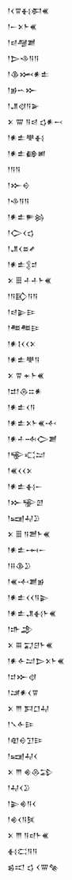 <div class='block'>
<div class='line'>𒁹𒌋𒐊𒈬𒀳𒌍</div>
<div class='line'>𒁹𒀸𒉽𒈨𒌍</div>
<div class='line'>𒁹𒁀𒆷𒋢</div>
<div class='line'>𒁹𒆕𒈾𒀀𒀀</div>
<div class='line'>𒁹𒆠𒈲𒀭𒉺</div>
<div class='line'>𒁹𒂊𒌀𒁍</div>
<div class='line'>𒁹𒂗𒋼𒀀𒅕</div>
<div class='line'>𒉽 𒐌 𒀀𒁀 𒌓𒀭𒁁</div>
<div class='line'>𒁹𒀭𒉺𒋧𒈬</div>
<div class='line'>𒁹𒀭𒉺𒂵𒅖</div>
<div class='line'>𒁹𒀀𒀀</div>
<div class='line'>𒁹𒁍𒀪</div>
<div class='line'>𒁹𒈾𒀀𒀀</div>
<div class='line'>𒁹𒀭𒉺𒊓𒄒</div>
<div class='line'>𒁹𒀖𒌋𒌓</div>
<div class='line'>𒁹𒂗𒌋𒊺𒍦</div>
<div class='line'>𒁹𒀭𒉺𒉭𒄑</div>
<div class='line'>𒉽 𒑆 𒈦𒈦𒈨𒌍</div>
<div class='line'>𒁹𒀀𒃼𒀀𒀀</div>
<div class='line'>𒁹𒁀𒉌𒄿</div>
<div class='line'>𒁹𒍣𒍣𒄿</div>
<div class='line'>𒁹𒀭𒋙𒌋𒌋𒉽</div>
<div class='line'>𒁹𒀭𒉺𒋧𒀀</div>
<div class='line'>𒉽 𒐊 𒄬𒈨𒌍</div>
<div class='line'>𒁹𒄥𒁲𒇹𒀭</div>
<div class='line'>𒁹𒀭𒉺𒌋𒀀</div>
<div class='line'>𒁹𒀭𒉺𒉽𒈨𒌍𒋾</div>
<div class='line'>𒁹𒀭𒈦𒁄𒀖𒋢</div>
<div class='line'>𒁹𒊍𒄣𒁺</div>
<div class='line'>𒁹𒌍𒌋𒌋𒉽</div>
<div class='line'>𒁹𒀭𒉺𒈬𒀸</div>
<div class='line'>𒁹𒁍𒊌𒇻</div>
<div class='line'>𒁹𒍢𒄷𒊒</div>
<div class='line'>𒉽 𒑆 𒀀𒍪𒈨𒌍</div>
<div class='line'>𒁹𒀭𒉺𒆰𒀸</div>
<div class='line'>𒁹𒍝𒆠𒊒</div>
<div class='line'>𒁹𒌍𒋾𒋢𒂊</div>
<div class='line'>𒁹𒀭𒉺𒌋𒌋𒀀𒉌</div>
<div class='line'>𒁹𒀭𒉺𒂗𒈬𒈨𒌍</div>
<div class='line'>𒁹𒈥𒂁</div>
<div class='line'>𒉽 𒐋 𒍑𒆪𒈨𒌍</div>
<div class='line'>𒁹𒀭𒅆𒁺𒆕𒉽𒈨𒌍</div>
<div class='line'>𒁹𒄑𒁍𒋼</div>
<div class='line'>𒁹𒁼𒀭𒌋𒐊</div>
<div class='line'>𒉽 𒐈 𒁕𒆸𒄷</div>
<div class='line'>𒁹𒃵𒅆𒄿</div>
<div class='line'>𒁹𒊏𒀪𒋛𒄿</div>
<div class='line'>𒁹𒍢𒄷𒌋</div>
<div class='line'>𒉽 𒐈 𒄯𒁲𒁉</div>
<div class='line'>𒁹𒄷𒌋𒊒</div>
<div class='line'>𒁹𒉌𒄯𒀀𒌋</div>
<div class='line'>𒁹𒄯𒌋𒀀𒍮</div>
<div class='line'>𒉽 𒐈 𒀀𒁀𒈨𒌍</div>
<div class='line'>𒈬𒀫𒀀𒀀</div>
<div class='line'>𒌗𒀊 𒌓 𒌋𒐌𒆚</div>
</div>